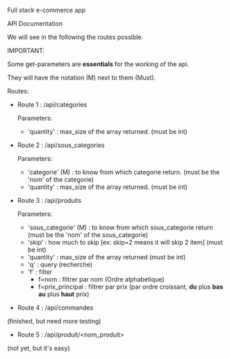 Full stack e-commerce app


API Documentation

We will see in the following the routes possible.


IMPORTANT:

Some get-parameters are **essentials** for the working of the api.

They will have the notation (M) next to them (Must).


Routes:
- Route 1 : /api/categories

    Parameters:
    - 'quantity' : max_size of the array returned. (must be int)

- Route 2 : /api/sous_categories

    Parameters:
    - 'categorie' (M) : to know from which categorie return. (must be the 'nom' of the categorie)
    - 'quantity' : max_size of the array returned. (must be int)

- Route 3 : /api/produits

    Parameters:
    - 'sous_categorie' (M) : to know from which sous_categorie return (must be the 'nom' of the sous_categorie)
    - 'skip' : how much to skip [ex: skip=2 means it will skip 2 item] (must be int)
    - 'quantity' : max_size of the array returned (must be int)
    - 'q' : query (recherche)
    - 'f' : filter
        - f=nom : filtrer par nom (Ordre alphabetique)
        - f=prix_principal : filtrer par prix (par ordre croissant, **du** plus **bas au** plus **haut** prix)

- Route 4 : /api/commandes

(finished, but need more testing)

- Route 5 : /api/produit/<nom_produit>

(not yet, but it's easy)